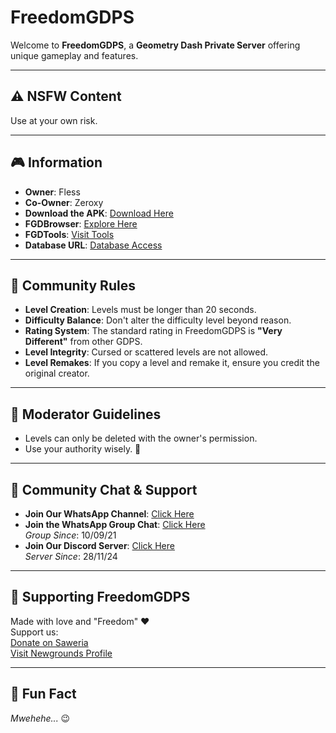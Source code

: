 # FreedomGDPS

Welcome to **FreedomGDPS**, a **Geometry Dash Private Server** offering unique gameplay and features.

---

## ⚠️ NSFW Content
Use at your own risk. 

---

## 🎮 Information

- **Owner**: Fless  
- **Co-Owner**: Zeroxy 
- **Download the APK**: [Download Here](https://www.upload-apk.com/UqjVv2MrmkcDjVS)  
- **FGDBrowser**: [Explore Here](https://fless.ps.fhgdps.com/browser/)  
- **FGDTools**: [Visit Tools](https://fless.rf.gd)  
- **Database URL**: [Database Access](https://fless.ps.fhgdps.com)

---

## 📜 Community Rules

- **Level Creation**: Levels must be longer than 20 seconds.  
- **Difficulty Balance**: Don't alter the difficulty level beyond reason.  
- **Rating System**: The standard rating in FreedomGDPS is **"Very Different"** from other GDPS.  
- **Level Integrity**: Cursed or scattered levels are not allowed.  
- **Level Remakes**: If you copy a level and remake it, ensure you credit the original creator.

---

## 👮 Moderator Guidelines

- Levels can only be deleted with the owner's permission.  
- Use your authority wisely. 🤠

---

## 💬 Community Chat & Support

- **Join Our WhatsApp Channel**: [Click Here](https://whatsapp.com/channel/0029Vb2YIzQHQbS0V7EXf434)  
- **Join the WhatsApp Group Chat**: [Click Here](https://chat.whatsapp.com/Fmh5DoSjbWkBje0ab3RAEF)  
  *Group Since*: 10/09/21  
- **Join Our Discord Server**: [Click Here](https://dsc.gg/flessteam)  
  *Server Since*: 28/11/24

---

## 💖 Supporting FreedomGDPS

Made with love and "Freedom" ❤️  
Support us:  
[Donate on Saweria](https://saweria.co/thiosaputra)  
[Visit Newgrounds Profile](https://rotenfles777.newgrounds.com/)

---

## 🤪 Fun Fact
*Mwehehe...* 😉
